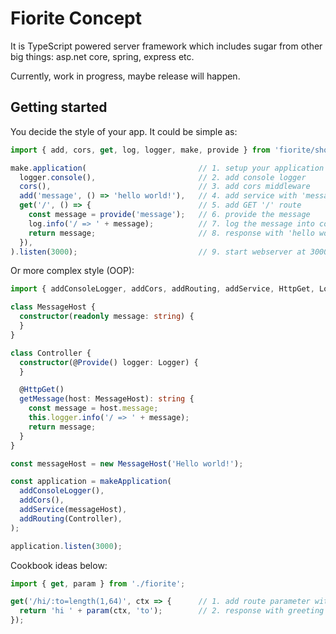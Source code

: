 # Fiorite Concept
It is TypeScript powered server framework which includes sugar from other big things: asp.net core, spring, express etc.

Currently, work in progress, maybe release will happen. 

## Getting started

You decide the style of your app. It could be simple as:

```typescript
import { add, cors, get, log, logger, make, provide } from 'fiorite/short';

make.application(                         // 1. setup your application
  logger.console(),                       // 2. add console logger
  cors(),                                 // 3. add cors middleware
  add('message', () => 'hello world!'),   // 4. add service with 'message' id
  get('/', () => {                        // 5. add GET '/' route
    const message = provide('message');   // 6. provide the message
    log.info('/ => ' + message);          // 7. log the message into console
    return message;                       // 8. response with 'hello world!';
  }),
).listen(3000);                           // 9. start webserver at 3000 port.

```

Or more complex style (OOP):

```typescript
import { addConsoleLogger, addCors, addRouting, addService, HttpGet, Logger, makeApplication, Provide } from './fiorite';

class MessageHost {
  constructor(readonly message: string) {
  }
}

class Controller {
  constructor(@Provide() logger: Logger) {
  }

  @HttpGet()
  getMessage(host: MessageHost): string {
    const message = host.message;
    this.logger.info('/ => ' + message);
    return message;
  }
}

const messageHost = new MessageHost('Hello world!');

const application = makeApplication(
  addConsoleLogger(),
  addCors(),
  addService(messageHost),
  addRouting(Controller),
);

application.listen(3000);
```

Cookbook ideas below:

```typescript
import { get, param } from './fiorite';

get('/hi/:to=length(1,64)', ctx => {      // 1. add route parameter with length
  return 'hi ' + param(ctx, 'to');        // 2. response with greeting
});
```
